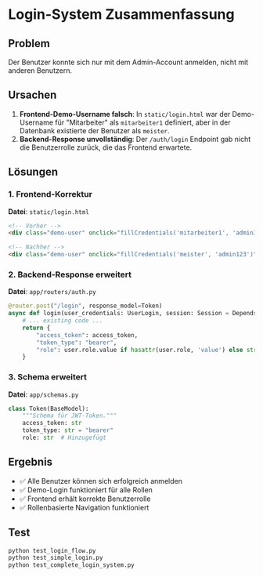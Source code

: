 # Login-System Zusammenfassung

## Problem
Der Benutzer konnte sich nur mit dem Admin-Account anmelden, nicht mit anderen Benutzern.

## Ursachen
1. **Frontend-Demo-Username falsch**: In `static/login.html` war der Demo-Username für "Mitarbeiter" als `mitarbeiter1` definiert, aber in der Datenbank existierte der Benutzer als `meister`.
2. **Backend-Response unvollständig**: Der `/auth/login` Endpoint gab nicht die Benutzerrolle zurück, die das Frontend erwartete.

## Lösungen

### 1. Frontend-Korrektur
**Datei**: `static/login.html`
```html
<!-- Vorher -->
<div class="demo-user" onclick="fillCredentials('mitarbeiter1', 'admin123')">

<!-- Nachher -->
<div class="demo-user" onclick="fillCredentials('meister', 'admin123')">
```

### 2. Backend-Response erweitert
**Datei**: `app/routers/auth.py`
```python
@router.post("/login", response_model=Token)
async def login(user_credentials: UserLogin, session: Session = Depends(get_session)):
    # ... existing code ...
    return {
        "access_token": access_token,
        "token_type": "bearer",
        "role": user.role.value if hasattr(user.role, 'value') else str(user.role)
    }
```

### 3. Schema erweitert
**Datei**: `app/schemas.py`
```python
class Token(BaseModel):
    """Schema für JWT-Token."""
    access_token: str
    token_type: str = "bearer"
    role: str  # Hinzugefügt
```

## Ergebnis
- ✅ Alle Benutzer können sich erfolgreich anmelden
- ✅ Demo-Login funktioniert für alle Rollen
- ✅ Frontend erhält korrekte Benutzerrolle
- ✅ Rollenbasierte Navigation funktioniert

## Test
```bash
python test_login_flow.py
python test_simple_login.py
python test_complete_login_system.py
```



